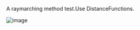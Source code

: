 A raymarching method test.Use DistanceFunctions.

![image](https://user-images.githubusercontent.com/56297955/144983320-7f3ee656-dccc-43bc-a4fe-4607b986876e.png)
